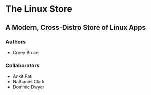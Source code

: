 # The Linux Store
## A Modern, Cross-Distro Store of Linux Apps

### Authors
 * Corey Bruce

### Collaborators
 * Ankit Pati
 * Nathaniel Clark
 * Dominic Dwyer